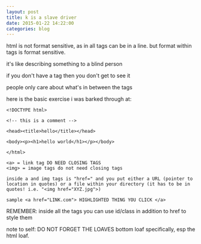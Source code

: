 ```yaml
---
layout: post
title: k is a slave driver
date: 2015-01-22 14:22:00
categories: blog
---
```


html is not format sensitive, as in all tags can be in a line. but format within tags is format sensitive. 

it's like describing something to a blind person 

if you don't have a tag then you don't get to see it

people only care about what's in between the tags

here is the basic exercise i was barked through at:

```
<!DOCTYPE html>

<!-- this is a comment -->

<head><title>hello</title></head>

<body><p><h1>hello world</h1></p></body>

</html> 

<a> = link tag DO NEED CLOSING TAGS 
<img> = image tags do not need closing tags

inside a and img tags is "href=" and you put either a URL (pointer to location in quotes) or a file within your directory (it has to be in quotes! i.e. "<img href="XYZ.jpg">)

sample <a href="LINK.com"> HIGHLIGHTED THING YOU CLICK </a>
```

REMEMBER: inside all the tags you can use id/class in addition to href to style them

note to self: DO NOT FORGET THE LOAVES bottom loaf specifically, esp the html loaf.
